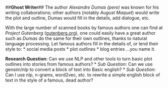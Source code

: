##**Ghost Writer**##
The author *Alexandre Dumas (pere)* was known for his writing collaborations; other authors (notably *August Maquet*) would write the plot and outline, Dumas would fill in the details, add dialogue, etc.

With the large number of scanned books by famous authors one can find at *Project Gutenberg* (<a href='https://www.gutenberg.org/'>gutenberg.org</a>), one could easily have a great author such as *Dumas* do the same for their own outlines, thanks to natural language processing.  Let famous authors fill in the details of, or lend their style to:
        * social media posts
        * plot outlines
        * blog entries
...you name it.

**Research Question:** Can we use NLP and other tools to turn basic plot outlines into stories from famous authors?
      * *Sub Question:* Can we use gensim/nlp to convert a block of text into Basic english?
      * *Sub Question:* Can I use nlp, n-grams, word2vec, etc. to rewrite a simple english block of text in the style of a famous, dead author?
